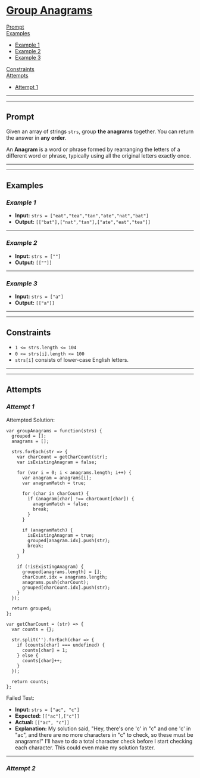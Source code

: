 # [**Group Anagrams**](https://leetcode.com/problems/group-anagrams/)

[Prompt](#prompt)  
[Examples](#examples)
- [Example 1](#example-1)  
- [Example 2](#example-2)  
- [Example 3](#example-3)  

[Constraints](#constraints)  
[Attempts](#attempts)  
- [Attempt 1](#attempt-1)

---
---
## **Prompt**
Given an array of strings `strs`, group **the anagrams** together. You can return the answer in **any order**.

An **Anagram** is a word or phrase formed by rearranging the letters of a different word or phrase, typically using all the original letters exactly once.

---
---
## **Examples**

### *Example 1*

- **Input:** `strs = ["eat","tea","tan","ate","nat","bat"]`  
- **Output:** `[["bat"],["nat","tan"],["ate","eat","tea"]]`  

---
### *Example 2*

- **Input:** `strs = [""]`  
- **Output:** `[[""]]`

---
### *Example 3*

- **Input:** `strs = ["a"]`  
- **Output:** `[["a"]]`

---
---
## **Constraints**
- `1 <= strs.length <= 104`
- `0 <= strs[i].length <= 100`
- `strs[i]` consists of lower-case English letters.

---
---
## **Attempts**

### *Attempt 1*

Attempted Solution:
```
var groupAnagrams = function(strs) {
  grouped = [];
  anagrams = [];

  strs.forEach(str => {
    var charCount = getCharCount(str);
    var isExistingAnagram = false;
      
    for (var i = 0; i < anagrams.length; i++) {
      var anagram = anagrams[i];
      var anagramMatch = true;
      
      for (char in charCount) {
        if (anagram[char] !== charCount[char]) {
          anagramMatch = false;
          break; 
        }
      }
        
      if (anagramMatch) { 
        isExistingAnagram = true;
        grouped[anagram.idx].push(str);
        break; 
      }
    }

    if (!isExistingAnagram) {
      grouped[anagrams.length] = [];
      charCount.idx = anagrams.length;
      anagrams.push(charCount);
      grouped[charCount.idx].push(str);
    }
  });

  return grouped;
};

var getCharCount = (str) => {
  var counts = {};

  str.split('').forEach(char => {
    if (counts[char] === undefined) {
      counts[char] = 1;
    } else {
      counts[char]++;
    }
  });

  return counts;
};
```
Failed Test:
- **Input:** `strs = ["ac", "c"]`
- **Expected:** `[["ac"],["c"]]`
- **Actual:** `[["ac", "c"]]`
- **Explanation:** My solution said, "Hey, there's one 'c' in "c" and one 'c' in "ac", and there are no more characters in "c" to check, so these must be anagrams!" I'll have to do a total character check before I start checking each character. This could even make my solution faster.

---
### *Attempt 2*